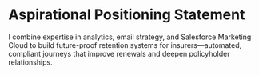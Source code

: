 # Aspirational Positioning Statement

I combine expertise in analytics, email strategy, and Salesforce Marketing Cloud to build future-proof retention systems for insurers—automated, compliant journeys that improve renewals and deepen policyholder relationships.

